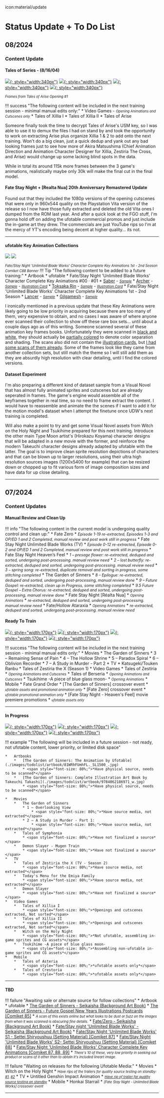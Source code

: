 icon:material/update
# Status Update + To Do List

## 08/2024

### Content Update

#### Tales of Series - (8/16/04)

[![](./images/todolist/thumb/ToA_OP1_2228.png){: style="width:340px"}](./images/todolist/thumb/ToA_OP1_2228.png)
[![](./images/todolist/thumb/ToA_OP1_1178.png){: style="width:340px"}](./images/todolist/thumb/ToA_OP1_1178.png)
[![](./images/todolist/thumb/ToA_OP1_1772.png){: style="width:340px"}](./images/todolist/thumb/ToA_OP1_1772.png)
[![](./images/todolist/thumb/ToA_OP1_1793.png){: style="width:340px"}](./images/todolist/thumb/ToA_OP1_1793.png)

<span style="font-size: 80%;">*Frames from Tales of Arise Opening #1*</span>

!!! success "The following content will be included in the next training session - minimal manual edits only:"
    *   Video Games - <span style="font-size: 80%;">*Opening Animations and Cutscenes only*</span> 
        *   Tales of Xillia I
        *   Tales of Xillia II
        *   Tales of Arise      

Someone finally took the time to decrypt Tales of Arise's USM key, so I was able to use it to demux the files I had on stand by and took the opportunity to work on extracting Arise plus organize Xillia 1 & 2 to add onto the next training. Won't do a big clean, just a quick dedup and yank out any bad looking frames just to see how more of Akira Matsushima (Chief Animation Direction and Animation Character Designer for Xillia, Zestiria The Cross, and Arise) would change up some lacking blind spots in the data.

While in total its around 115k more frames between the 3 game's animations, realistically maybe only 30k will make the final cut in the final model.

#### Fate Stay Night + [Realta Nua] 20th Anniversary Remastered Update

Found out that they included the 1080p versions of the opening cutscenes that were only in 960x544 quality on the Playstation Vita version of the release so I now have those fully extracted and deleted the old Vita ones I dumped from the ROM last year. And after a quick look at the FGO stuff, I'm gonna hold off on adding the ufotable commercial promos and just include the in-game art they drew. The commercials are just YouTube rips so I'm at the mercy of YT's encoding being decent at higher quality... its not.

----

#### ufotable Key Animation Collections

[![](./images/todolist/full/AEFigp5.jpeg#only-light)](./images/todolist/full/AEFigp5.jpeg)
[![](./images/todolist/full/AEFigp5.png#only-dark)](./images/todolist/full/AEFigp5.png)

<span style="font-size: 80%;">*Fate/Stay Night 'Unlimited Blade Works' Character Complete Key Animations 1st - 2nd Season Comiket C88 Banner*</span>
!!! Tip "The following content to be added to a future training:"
    *   Artbook
        *   ufotable 
            *   Fate/Stay Night 'Unlimited Blade Works' Character Complete Key Animations #00 · #01
                * [Saber](./images/todolist/artbook/1182551.jpeg) - <span style="font-size: 80%;">*[Sample](./images/todolist/artbook/keyframe/093.jpg)*</span>
                * [Archer](./images/todolist/artbook/1182553.jpeg) - <span style="font-size: 80%;">*[Sample](./images/todolist/artbook/keyframe/073.jpg)*</span> - <span style="font-size: 80%;">*[Illustration Card](./images/todolist/artbook/678218.jpg)*</span>
                * [Toksaka Rin](./images/todolist/artbook/1182552.jpeg) - <span style="font-size: 80%;">*[Sample](./images/todolist/artbook/keyframe/161.jpg)*</span> - <span style="font-size: 80%;">*[Illustration Card](./images/todolist/artbook/678217.jpg)*</span> 
            *   Fate/Stay Night 'Unlimited Blade Works' Character Complete Key Animations 1st - 2nd Season
                * [Lancer](./images/todolist/artbook/55C0AA984A2C740018.jpg) - <span style="font-size: 80%;">*[Sample](./images/todolist/artbook/keyframe/008.jpg)*</span>
                * [Gilgamesh](./images/todolist/artbook/55C0AA964A025B0032.jpg) - <span style="font-size: 80%;">*[Sample](./images/todolist/artbook/keyframe/064.jpg)*</span>

I ironically mentioned in a previous update that these Key Animations were likely going to be low priority in acquiring because there are too many of them, very expensive to obtain, and no cases I was aware of where anyone ever scanned their collection to show off these rare box sets... until about a couple days ago as of this writing. Someone scanned several of these animation key frames books. Unfortunately they were scanned in [black and white](./images/todolist/artbook/keyframe/092.jpg), they should actually be [partially colored](./images/todolist/artbook/keyframe/UwZjAmaV.jpeg) to denote color separation and shading. The scans also did not contain the [illustration cards](./images/todolist/artbook/686658.jpg), but [I had some scans of them already](./images/todolist/artbook/686659.jpg). Some of the frames look like they came from another collection sets, but still match the theme so I will still add them as they are absurdly high resolution with clear detailing, until I find the colored versions.

#### Dataset Experiment

I'm also preparing a different kind of dataset sample from a Visual Novel that has almost fully animated sprites and cutscenes but are already seperated in frames. The game's engine would assemble all of the keyframes together in real time, so no need to frame extract the content. I would have to reassemble and animate the the scenes if I want to add it for the motion model's dataset when I attempt the finetune once UDW's next training is completed.

Will also make a point to try and get some Visual Novel assets from Witch on the Holy Night and Tsukihime prepared for this next training. Introduce the other main Type Moon artist's (Hirokazu Koyama) character designs that will be adapted in a new movie with the former, and reinforce the modern Takeuchi character designs already adapted by ufotable with the latter. The goal is to improve clean sprite resolution depictions of characters and that can be blown up to larger resolutions, using their ultra high resolution sources images (1200x5400 for example) that can be resized down or chopped up to fit various form of image composition sizes and have data for up close detailing.

---

## 07/2024

### Content Updates

#### Manual Review and Clean Up

!!! info "The following content in the current model is undergoing quality control and clean up:"
    * Fate Zero
        * <span style="font-size: 90%;">*Episode 1-19 re-extracted, Episodes 1-3 and OP/ED 1 and 2 Completed, manual review and post work still in progress*</span>
    * Fate Stay Night Unlimited Blade Works (TV)
        * <span style="font-size: 90%;">*Episode 0-12 re-extracted, Episode 0-2 and OP/ED 1 and 2 Completed, manual review and post work still in progress*</span>
    * Fate Stay Night Heaven’s Feel
        * <span style="font-size: 90%;">*1 – presage flower: re-extracted, deduped and sorted, undergoing post-processing. manual review need*</span>
        * <span style="font-size: 90%;">*2 – lost butterfly: re-extracted, deduped and sorted, undergoing post-processing. manual review need*</span>
        * <span style="font-size: 90%;">*3 – spring song: re-extracted, duplicate removal and sorting in progress, some stitching completed*</span>
    * The Garden of Sinners 
        * <span style="font-size: 90%;">*8 – Epilogue: re-extracted, deduped and sorted, undergoing post-processing, manual review done*</span>
        * <span style="font-size: 90%;">*9 – Future Gospel: re-extracted, clean up in Progress, some stitching completed*</span>
        * <span style="font-size: 90%;">*9.5 Future Gospel – Extra Chorus: re-extracted, deduped and sorted, undergoing post-processing, manual review done*</span>
    * Fate Stay Night [Réalta Nua]
        * <span style="font-size: 80%;">*Opening Animations*</span>
            * <span style="font-size: 90%;">*re-extracted, deduped and sorted, undergoing post-processing. manual review need*</span>
    * Fate/Hollow Ataraxia
        * <span style="font-size: 80%;">*Opening Animations*</span>
            * <span style="font-size: 90%;">*re-extracted, deduped and sorted, undergoing post-processing. manual review need*</span>


#### Ready To Train

[![](./images/todolist/thumb/Layer-3-Crop.png){: style="width:170px"}](./images/todolist//full/knk6.jpg)
[![](./images/todolist/thumb/Layer-2-Crop.png){: style="width:170px"}](./images/todolist/full/tozx.jpg)
[![](./images/todolist/thumb/Layer-1-Crop.png){: style="width:170px"}](./images/todolist/full/ktrfull.jpg)
[![](./images/todolist/thumb/Layer-4-Crop.png){: style="width:170px"}](./images/todolist/full/tob.png)


!!! success "The following content will be included in the next training session - minimal manual edits only:"
    *   Movies
        *   The Garden of Sinners 
            * 3 – Remaining Sense of Pain
            * 4 – The Hollow Shrine
            * 5 – Paradox Spiral
            * 6 – Oblivion Recorder
            * 7 – A Study in Murder - Part 2
    *   TV 
        *   Katsugeki/Touken Ranbu
        *   Tales of Zestiria the X  (Season 1)
    *   Video Games
        *   Tales of Zestiria
            * <span style="font-size: 80%;">*Opening Animations and Cutscenes*</span>
        *   Tales of Berseria
            * <span style="font-size: 80%;">*Opening Animations and Cutscenes*</span>
        *   Tsukihime -A piece of blue glass moon-
            * <span style="font-size: 80%;">*Opening Animations*</span>
    *   Mobile
        *   Fate Grand Order
            *   [The Garden of Sinners] crossover event
                * <span style="font-size: 80%;">*ufotable assets and promotional animation only*</span>
            *   [Fate Zero] crossover event
                * <span style="font-size: 80%;">*ufotable promotional animation only*</span>
            *   [Fate Stay Night - Heaven's Feel] movie premiere promotions
                * <span style="font-size: 80%;">*ufotable assets only*</span>

----

#### In Progress

[![](./images/todolist/thumb/Layer-5-Crop.png){: style="width:170px"}](./images/todolist//full/tsukire.jpg)
[![](./images/todolist/thumb/Layer-6-Crop.png){: style="width:170px"}](./images/todolist/full/mahoyofull.png)
[![](./images/todolist/thumb/Layer-7-Crop.png){: style="width:170px"}](./images/todolist/full/tos.jpg)
[![](./images/todolist/thumb/Layer-8-Crop.png){: style="width:170px"}](./images/todolist/full/kny.png)

!!! example "The following will be included in a future session - not ready, not ufotable content, lower priority, or limited disk space"

    *   Artbooks
        *   [The Garden of Sinners: The Animation by Ufotable](./images/todolist/artbook/81WRhFUmhFL._SL1500_.jpg)
            * <span style="font-size: 80%;">*Have physical source, needs to be scanned*</span>
        *   [The Garden of Sinners: Complete Illustration Art Book by Takeuchi Takashi](./images/todolist/artbook/9784062186971_w.jpg)
            * <span style="font-size: 80%;">*Have physical source, needs to be scanned*</span>

    *   Movies
        *   The Garden of Sinners 
            * 1 – Overlooking View
                * <span style="font-size: 80%;">*Have source media, not extracted*</span>
            * 2 – A Study in Murder - Part 1: 
                * <span style="font-size: 80%;">*Have source media, not extracted*</span>
        *   Tales of Symphonia
            * <span style="font-size: 80%;">*Have not finalized a source*</span>
        *   Demon Slayer - Mugen Train
            * <span style="font-size: 80%;">*Have not finalized a source*</span>
    *   TV
        *   Tales of Zestiria the X (TV - Season 2)
            * <span style="font-size: 80%;">*Have source media, not extracted*</span>
        *   Today's Menu for the Emiya Family  
            * <span style="font-size: 80%;">*Have source media, not extracted*</span>     
        *   Demon Slayer
            * <span style="font-size: 80%;">*Have not finalized a source*</span>
    *   Video Games
        *   Tales of Xillia I
            * <span style="font-size: 80%;">*Openings and cutscenes extracted, Not sorted*</span>
        *   Tales of Xillia II
            * <span style="font-size: 80%;">*Openings and cutscenes extracted, Not sorted*</span>
        *   Witch on the Holy Night
            * <span style="font-size: 80%;">*Not ufotable, assembling in-game sprites and CG assets*</span>
        *   Tsukihime -A piece of blue glass moon-
            * <span style="font-size: 80%;">*Assembling non-ufotable in-game sprites and CG assets*</span>
    *   Mobile
        *   Tales of Asteria 
            * <span style="font-size: 80%;">*ufotable assets only*</span>
        *   Tales of Crestoria
            * <span style="font-size: 80%;">*ufotable assets only*</span>

----

#### TBD

!!! failure "Awaiting sale or alternate source for follow collections"
    *   Artbook
        *   ufotable 
            *   [The Garden of Sinners - Seikaisha (Background Art Book)](./images/todolist/artbook/91vngIKYgCL._SL1500_.jpg)
            *   [The Garden of Sinners - Future Gospel New Years Illustrations Postcards [Comiket 85]](./images/todolist/artbook/000.jpg)
                * <span style="font-size: 80%;">*A scan of this exists online but what looks to be dust or fuzz on the images from when it was scanned is obscuring fine details.*</span>
            *   [Fate/Zero - Seikaisha (Background Art Book)](./images/todolist/artbook/91NlW-xGcBL._SL1500_.jpg)
            *   [Fate/Stay night 'Unlimited Blade Works' - Seikaisha (Background Art Book)](./images/todolist/artbook/9784062198738_w.jpg)
            *   [Fate/Stay Night 'Unlimited Blade Works' S1 - Settei Shiryoushuu (Setting Material) [Comiket 87]](./images/todolist/artbook/55C0AAA247644B001F.jpg)
            *   [Fate/Stay Night 'Unlimited Blade Works' S2- Settei Shiryoushuu (Setting Material) [Comiket 88]](./images/todolist/artbook/55C0AA9F470499000C.jpg)
            *   [Fate/Stay Night 'Unlimited Blade Works' Character Complete Key Animations [Comiket 87, 88, 89]](./images/todolist/artbook/55C0AA924A17CD0025.jpg)
                *   <span style="font-size: 80%;">*There's 10 of these, very low priority in seeking out product or scans of it other than to obtain it's included lineart image.*</span>

!!! failure "Waiting on releases for the following Ufotable Media:"
    *   Movies
        *   Witch on the Holy Night
            *   <span style="font-size: 80%;">*Have rips of the trailers for quality source testing on standby: [#1](https://www.youtube.com/watch?v=OujIyh_h-M4), [#2](https://www.youtube.com/watch?v=IqUZ6y6ldeA)*</span>
    *   TV
        *   Untitled Genshin Impact Animation
            *   <span style="font-size: 80%;">*[Have rip of trailer for quality source testing on standby](https://www.youtube.com/watch?v=V07G0_PE2CE)*</span>
    *   Mobile
        *   Honkai Starrail 
            *   <span style="font-size: 80%;">*[Fate Stay Night - Unlimited Blade Works] crossover event*</span>

----